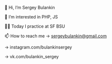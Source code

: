 👋 Hi, I’m Sergey Bulankin

👀 I’m interested in PHP, JS

👨‍💻 Today I practice at SF BSU

📫 How to reach me 
-> sergeybulankin@gmail.com

-> instagram.com/bulankinsergey

-> vk.com/bulankin_sergey
